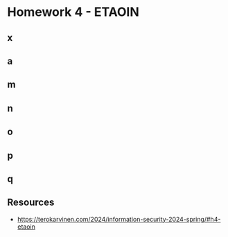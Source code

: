 # Homework 4 - ETAOIN

## x

## a

## m

## n

## o

## p

## q

## Resources
- https://terokarvinen.com/2024/information-security-2024-spring/#h4-etaoin
